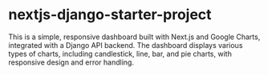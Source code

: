 # nextjs-django-starter-project
This is a simple, responsive dashboard built with Next.js and Google Charts, integrated with a Django API backend. The dashboard displays various types of charts, including candlestick, line, bar, and pie charts, with responsive design and error handling.
